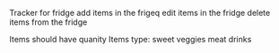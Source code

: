 <!-- Client meeting #1 -->

Tracker for fridge
    add items in the frigeq
    edit items in the fridge
    delete items from the fridge

Items should have quanity 
Items type:
    sweet
    veggies
    meat
    drinks

<!-- 
record of task

first planning. meeting with client
start collecting context of the problm
6 min 
7 feb
A
 -->